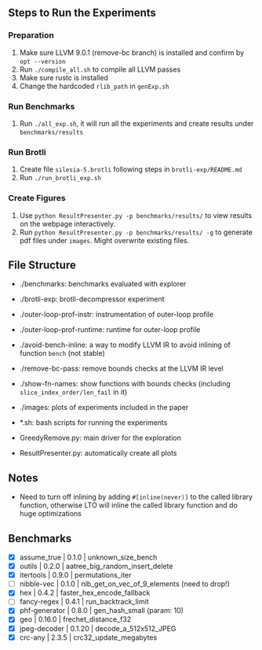 ## Steps to Run the Experiments

### Preparation
1. Make sure LLVM 9.0.1 (remove-bc branch) is installed and confirm by `opt --version`
2. Run `./compile_all.sh` to compile all LLVM passes
3. Make sure rustc is installed
4. Change the hardcoded `rlib_path` in `genExp.sh`

### Run Benchmarks
1. Run `./all_exp.sh`, it will run all the experiments and create results under `benchmarks/results`

### Run Brotli
1. Create file `silesia-5.brotli` following steps in `brotli-exp/README.md`
2. Run `./run_brotli_exp.sh`

### Create Figures
1. Use `python ResultPresenter.py -p benchmarks/results/` to view results on the webpage interactively.
2. Run `python ResultPresenter.py -p benchmarks/results/ -g` to generate pdf files under `images`. Might overwrite existing files.

## File Structure
- ./benchmarks: benchmarks evaluated with explorer
- ./brotli-exp: brotli-decompressor experiment
- ./outer-loop-prof-instr: instrumentation of outer-loop profile
- ./outer-loop-prof-runtime: runtime for outer-loop profile
- ./avoid-bench-inline: a way to modify LLVM IR to avoid inlining of function `bench` (not stable)
- ./remove-bc-pass: remove bounds checks at the LLVM IR level
- ./show-fn-names: show functions with bounds checks (including `slice_index_order/len_fail` in it)
- ./images: plots of experiments included in the paper

- \*.sh: bash scripts for running the experiments
- GreedyRemove.py: main driver for the exploration
- ResultPresenter.py: automatically create all plots

## Notes
- Need to turn off inlining by adding `#[inline(never)]` to the called library function, otherwise LTO will inline the called library function and do huge optimizations

## Benchmarks
- [x] assume_true | 0.1.0 | unknown_size_bench
- [x] outils | 0.2.0 | aatree_big_random_insert_delete
- [x] itertools | 0.9.0 | permutations_iter
- [ ] nibble-vec | 0.1.0 | nib_get_on_vec_of_9_elements (need to drop!)
- [x] hex | 0.4.2 | faster_hex_encode_fallback
- [ ] fancy-regex | 0.4.1 | run_backtrack_limit
- [x] phf-generator | 0.8.0 | gen_hash_small (param: 10)
- [x] geo | 0.16.0 | frechet_distance_f32
- [x] jpeg-decoder | 0.1.20 | decode_a_512x512_JPEG
- [x] crc-any | 2.3.5  | crc32_update_megabytes
